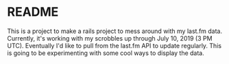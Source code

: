 # README

This is a project to make a rails project to mess around with my last.fm data. Currently, it's working with my scrobbles up through July 10, 2019 (3 PM UTC).
Eventually I'd like to pull from the last.fm API to update regularly. This is going to be experimenting with some cool ways to display the data.
